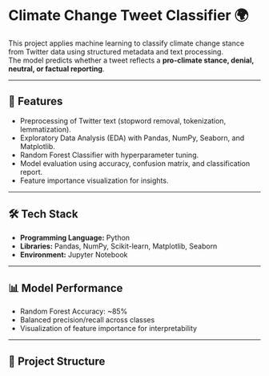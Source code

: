 
# Climate Change Tweet Classifier 🌍

This project applies machine learning to classify climate change stance from Twitter data using structured metadata and text processing.  
The model predicts whether a tweet reflects a **pro-climate stance, denial, neutral, or factual reporting**.  

---

## 🚀 Features
- Preprocessing of Twitter text (stopword removal, tokenization, lemmatization).
- Exploratory Data Analysis (EDA) with Pandas, NumPy, Seaborn, and Matplotlib.
- Random Forest Classifier with hyperparameter tuning.
- Model evaluation using accuracy, confusion matrix, and classification report.
- Feature importance visualization for insights.

---

## 🛠️ Tech Stack
- **Programming Language:** Python  
- **Libraries:** Pandas, NumPy, Scikit-learn, Matplotlib, Seaborn  
- **Environment:** Jupyter Notebook  

---

## 📊 Model Performance
- Random Forest Accuracy: ~85%  
- Balanced precision/recall across classes  
- Visualization of feature importance for interpretability  

---

## 📂 Project Structure
